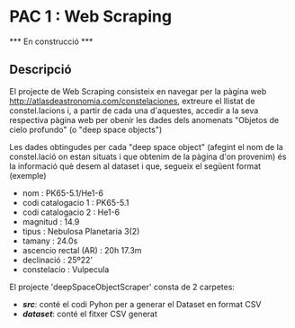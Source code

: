 # PAC 1 : Web Scraping 

*** En construcció ***

## Descripció ##

El projecte de Web Scraping consisteix en navegar per la pàgina web http://atlasdeastronomia.com/constelaciones, extreure el llistat de constel.lacions i, a partir de cada una d'aquestes, accedir a la seva respectiva pàgina web per obenir les dades dels anomenats "Objetos de cielo profundo" (o "deep space objects")

Les dades obtingudes per cada "deep space object" (afegint el nom de la constel.lació on estan situats i que obtenim de la pàgina d'on provenim) és la informació què desem al dataset i que, segueix el següent format (exemple)

- nom : PK65-5.1/He1-6
- codi catalogacio 1 : PK65-5.1
- codi catalogacio 2 : He1-6
- magnitud : 14.9
- tipus : Nebulosa Planetaria 3(2)
- tamany : 24.0s
- ascencio rectal (AR) : 20h 17.3m
- declinació : 25º22'
- constelacio : Vulpecula


El projecte 'deepSpaceObjectScraper' consta de 2 carpetes:

- ***src***: conté el codi Pyhon per a generar el Dataset en format CSV
- ***dataset***: conté el fitxer CSV generat
